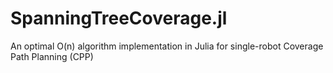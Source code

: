 # SpanningTreeCoverage.jl
An optimal O(n) algorithm implementation in Julia for single-robot Coverage Path Planning (CPP)
